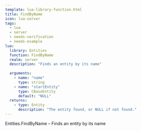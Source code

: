```yaml
---
template: lua-library-function.html
title: FindByName
icon: lua-server
tags:
  - lua
  - server
  - needs-verification
  - needs-example
lua:
  library: Entities
  function: FindByName
  realm: server
  description: "Finds an entity by its name"
  
  arguments:
    - name: "name"
      type: string
    - name: "startEntity"
      type: CBaseEntity
      default: "NULL"
  returns:
    - type: Entity
      description: "The entity found, or NULL if not found."
---
```


<div class="lua__search__keywords">
Entities.FindByName &#x2013; Finds an entity by its name
</div>
